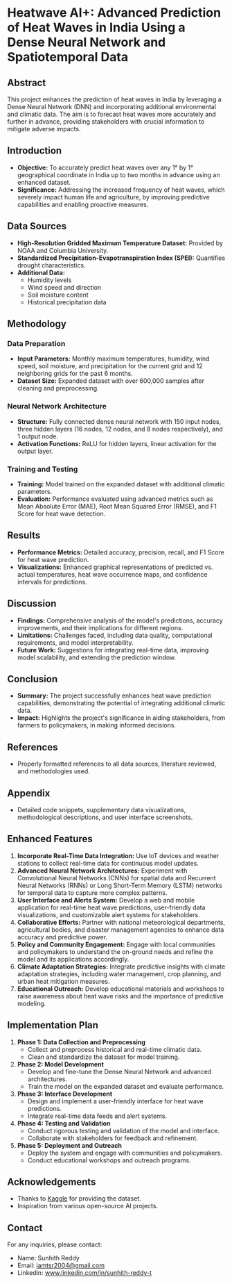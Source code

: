 # Heatwave AI+: Advanced Prediction of Heat Waves in India Using a Dense Neural Network and Spatiotemporal Data

## Abstract
This project enhances the prediction of heat waves in India by leveraging a Dense Neural Network (DNN) and incorporating additional environmental and climatic data. The aim is to forecast heat waves more accurately and further in advance, providing stakeholders with crucial information to mitigate adverse impacts.

## Introduction
- **Objective:** To accurately predict heat waves over any 1° by 1° geographical coordinate in India up to two months in advance using an enhanced dataset.
- **Significance:** Addressing the increased frequency of heat waves, which severely impact human life and agriculture, by improving predictive capabilities and enabling proactive measures.

## Data Sources
- **High-Resolution Gridded Maximum Temperature Dataset:** Provided by NOAA and Columbia University.
- **Standardized Precipitation-Evapotranspiration Index (SPEI):** Quantifies drought characteristics.
- **Additional Data:**
  - Humidity levels
  - Wind speed and direction
  - Soil moisture content
  - Historical precipitation data

## Methodology
### Data Preparation
- **Input Parameters:** Monthly maximum temperatures, humidity, wind speed, soil moisture, and precipitation for the current grid and 12 neighboring grids for the past 6 months.
- **Dataset Size:** Expanded dataset with over 600,000 samples after cleaning and preprocessing.

### Neural Network Architecture
- **Structure:** Fully connected dense neural network with 150 input nodes, three hidden layers (16 nodes, 12 nodes, and 8 nodes respectively), and 1 output node.
- **Activation Functions:** ReLU for hidden layers, linear activation for the output layer.

### Training and Testing
- **Training:** Model trained on the expanded dataset with additional climatic parameters.
- **Evaluation:** Performance evaluated using advanced metrics such as Mean Absolute Error (MAE), Root Mean Squared Error (RMSE), and F1 Score for heat wave detection.

## Results
- **Performance Metrics:** Detailed accuracy, precision, recall, and F1 Score for heat wave prediction.
- **Visualizations:** Enhanced graphical representations of predicted vs. actual temperatures, heat wave occurrence maps, and confidence intervals for predictions.

## Discussion
- **Findings:** Comprehensive analysis of the model's predictions, accuracy improvements, and their implications for different regions.
- **Limitations:** Challenges faced, including data quality, computational requirements, and model interpretability.
- **Future Work:** Suggestions for integrating real-time data, improving model scalability, and extending the prediction window.

## Conclusion
- **Summary:** The project successfully enhances heat wave prediction capabilities, demonstrating the potential of integrating additional climatic data.
- **Impact:** Highlights the project's significance in aiding stakeholders, from farmers to policymakers, in making informed decisions.

## References
- Properly formatted references to all data sources, literature reviewed, and methodologies used.

## Appendix
- Detailed code snippets, supplementary data visualizations, methodological descriptions, and user interface screenshots.

## Enhanced Features
1. **Incorporate Real-Time Data Integration:** Use IoT devices and weather stations to collect real-time data for continuous model updates.
2. **Advanced Neural Network Architectures:** Experiment with Convolutional Neural Networks (CNNs) for spatial data and Recurrent Neural Networks (RNNs) or Long Short-Term Memory (LSTM) networks for temporal data to capture more complex patterns.
3. **User Interface and Alerts System:** Develop a web and mobile application for real-time heat wave predictions, user-friendly data visualizations, and customizable alert systems for stakeholders.
4. **Collaborative Efforts:** Partner with national meteorological departments, agricultural bodies, and disaster management agencies to enhance data accuracy and predictive power.
5. **Policy and Community Engagement:** Engage with local communities and policymakers to understand the on-ground needs and refine the model and its applications accordingly.
6. **Climate Adaptation Strategies:** Integrate predictive insights with climate adaptation strategies, including water management, crop planning, and urban heat mitigation measures.
7. **Educational Outreach:** Develop educational materials and workshops to raise awareness about heat wave risks and the importance of predictive modeling.

## Implementation Plan
1. **Phase 1: Data Collection and Preprocessing**
   - Collect and preprocess historical and real-time climatic data.
   - Clean and standardize the dataset for model training.
2. **Phase 2: Model Development**
   - Develop and fine-tune the Dense Neural Network and advanced architectures.
   - Train the model on the expanded dataset and evaluate performance.
3. **Phase 3: Interface Development**
   - Design and implement a user-friendly interface for heat wave predictions.
   - Integrate real-time data feeds and alert systems.
4. **Phase 4: Testing and Validation**
   - Conduct rigorous testing and validation of the model and interface.
   - Collaborate with stakeholders for feedback and refinement.
5. **Phase 5: Deployment and Outreach**
   - Deploy the system and engage with communities and policymakers.
   - Conduct educational workshops and outreach programs.

## Acknowledgements

- Thanks to [Kaggle](https://www.kaggle.com) for providing the dataset.
- Inspiration from various open-source AI projects.

## Contact

For any inquiries, please contact:

- Name: Sunhith Reddy
- Email: iamtsr2004@gmail.com
- Linkedin: www.linkedin.com/in/sunhith-reddy-t
